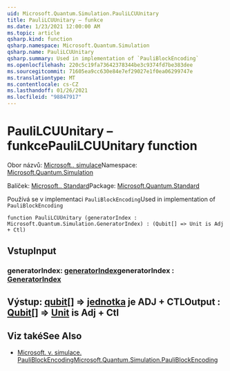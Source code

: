 ```yaml
---
uid: Microsoft.Quantum.Simulation.PauliLCUUnitary
title: PauliLCUUnitary – funkce
ms.date: 1/23/2021 12:00:00 AM
ms.topic: article
qsharp.kind: function
qsharp.namespace: Microsoft.Quantum.Simulation
qsharp.name: PauliLCUUnitary
qsharp.summary: Used in implementation of `PauliBlockEncoding`
ms.openlocfilehash: 220c5c19fa73642378344be3c9374fd7be383dee
ms.sourcegitcommit: 71605ea9cc630e84e7ef29027e1f0ea06299747e
ms.translationtype: MT
ms.contentlocale: cs-CZ
ms.lasthandoff: 01/26/2021
ms.locfileid: "98847917"
---
```

# <a name="paulilcuunitary-function"></a><span data-ttu-id="3a3c0-102">PauliLCUUnitary – funkce</span><span class="sxs-lookup"><span data-stu-id="3a3c0-102">PauliLCUUnitary function</span></span>

<span data-ttu-id="3a3c0-103">Obor názvů: [Microsoft.. simulace](xref:Microsoft.Quantum.Simulation)</span><span class="sxs-lookup"><span data-stu-id="3a3c0-103">Namespace: [Microsoft.Quantum.Simulation](xref:Microsoft.Quantum.Simulation)</span></span>

<span data-ttu-id="3a3c0-104">Balíček: [Microsoft.. Standard](https://nuget.org/packages/Microsoft.Quantum.Standard)</span><span class="sxs-lookup"><span data-stu-id="3a3c0-104">Package: [Microsoft.Quantum.Standard](https://nuget.org/packages/Microsoft.Quantum.Standard)</span></span>


<span data-ttu-id="3a3c0-105">Používá se v implementaci `PauliBlockEncoding`</span><span class="sxs-lookup"><span data-stu-id="3a3c0-105">Used in implementation of `PauliBlockEncoding`</span></span>

```qsharp
function PauliLCUUnitary (generatorIndex : Microsoft.Quantum.Simulation.GeneratorIndex) : (Qubit[] => Unit is Adj + Ctl)
```


## <a name="input"></a><span data-ttu-id="3a3c0-106">Vstup</span><span class="sxs-lookup"><span data-stu-id="3a3c0-106">Input</span></span>

### <a name="generatorindex--generatorindex"></a><span data-ttu-id="3a3c0-107">generatorIndex: [generatorIndex](xref:Microsoft.Quantum.Simulation.GeneratorIndex)</span><span class="sxs-lookup"><span data-stu-id="3a3c0-107">generatorIndex : [GeneratorIndex](xref:Microsoft.Quantum.Simulation.GeneratorIndex)</span></span>





## <a name="output--qubit--unit--is-adj--ctl"></a><span data-ttu-id="3a3c0-108">Výstup: [qubit](xref:microsoft.quantum.lang-ref.qubit)[] => [jednotka](xref:microsoft.quantum.lang-ref.unit)  je ADJ + CTL</span><span class="sxs-lookup"><span data-stu-id="3a3c0-108">Output : [Qubit](xref:microsoft.quantum.lang-ref.qubit)[] => [Unit](xref:microsoft.quantum.lang-ref.unit)  is Adj + Ctl</span></span>



## <a name="see-also"></a><span data-ttu-id="3a3c0-109">Viz také</span><span class="sxs-lookup"><span data-stu-id="3a3c0-109">See Also</span></span>

- [<span data-ttu-id="3a3c0-110">Microsoft. v. simulace. PauliBlockEncoding</span><span class="sxs-lookup"><span data-stu-id="3a3c0-110">Microsoft.Quantum.Simulation.PauliBlockEncoding</span></span>](xref:Microsoft.Quantum.Simulation.PauliBlockEncoding)